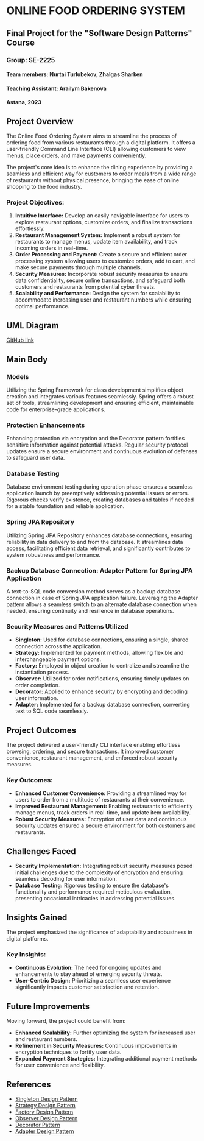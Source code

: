 # ONLINE FOOD ORDERING SYSTEM
## Final Project for the "Software Design Patterns" Course
### Group: SE-2225
#### Team members: Nurtai Turlubekov, Zhalgas Sharken
#### Teaching Assistant: Arailym Bakenova
#### Astana, 2023

## Project Overview
The Online Food Ordering System aims to streamline the process of ordering food from various restaurants through a digital platform. It offers a user-friendly Command Line Interface (CLI) allowing customers to view menus, place orders, and make payments conveniently.

The project's core idea is to enhance the dining experience by providing a seamless and efficient way for customers to order meals from a wide range of restaurants without physical presence, bringing the ease of online shopping to the food industry.

### Project Objectives:
1. **Intuitive Interface:** Develop an easily navigable interface for users to explore restaurant options, customize orders, and finalize transactions effortlessly.
2. **Restaurant Management System:** Implement a robust system for restaurants to manage menus, update item availability, and track incoming orders in real-time.
3. **Order Processing and Payment:** Create a secure and efficient order processing system allowing users to customize orders, add to cart, and make secure payments through multiple channels.
4. **Security Measures:** Incorporate robust security measures to ensure data confidentiality, secure online transactions, and safeguard both customers and restaurants from potential cyber threats.
5. **Scalability and Performance:** Design the system for scalability to accommodate increasing user and restaurant numbers while ensuring optimal performance.

## UML Diagram
[GitHub link](https://github.com/nyrta1/Online-Food-Ordering-System)

## Main Body
### Models
Utilizing the Spring Framework for class development simplifies object creation and integrates various features seamlessly. Spring offers a robust set of tools, streamlining development and ensuring efficient, maintainable code for enterprise-grade applications.

### Protection Enhancements
Enhancing protection via encryption and the Decorator pattern fortifies sensitive information against potential attacks. Regular security protocol updates ensure a secure environment and continuous evolution of defenses to safeguard user data.

### Database Testing
Database environment testing during operation phase ensures a seamless application launch by preemptively addressing potential issues or errors. Rigorous checks verify existence, creating databases and tables if needed for a stable foundation and reliable application.

### Spring JPA Repository
Utilizing Spring JPA Repository enhances database connections, ensuring reliability in data delivery to and from the database. It streamlines data access, facilitating efficient data retrieval, and significantly contributes to system robustness and performance.

### Backup Database Connection: Adapter Pattern for Spring JPA Application
A text-to-SQL code conversion method serves as a backup database connection in case of Spring JPA application failure. Leveraging the Adapter pattern allows a seamless switch to an alternate database connection when needed, ensuring continuity and resilience in database operations.

### Security Measures and Patterns Utilized
- **Singleton:** Used for database connections, ensuring a single, shared connection across the application.
- **Strategy:** Implemented for payment methods, allowing flexible and interchangeable payment options.
- **Factory:** Employed in object creation to centralize and streamline the instantiation process.
- **Observer:** Utilized for order notifications, ensuring timely updates on order completion.
- **Decorator:** Applied to enhance security by encrypting and decoding user information.
- **Adapter:** Implemented for a backup database connection, converting text to SQL code seamlessly.

## Project Outcomes
The project delivered a user-friendly CLI interface enabling effortless browsing, ordering, and secure transactions. It improved customer convenience, restaurant management, and enforced robust security measures.

### Key Outcomes:
- **Enhanced Customer Convenience:** Providing a streamlined way for users to order from a multitude of restaurants at their convenience.
- **Improved Restaurant Management:** Enabling restaurants to efficiently manage menus, track orders in real-time, and update item availability.
- **Robust Security Measures:** Encryption of user data and continuous security updates ensured a secure environment for both customers and restaurants.

## Challenges Faced
- **Security Implementation:** Integrating robust security measures posed initial challenges due to the complexity of encryption and ensuring seamless decoding for user information.
- **Database Testing:** Rigorous testing to ensure the database's functionality and performance required meticulous evaluation, presenting occasional intricacies in addressing potential issues.

## Insights Gained
The project emphasized the significance of adaptability and robustness in digital platforms.

### Key Insights:
- **Continuous Evolution:** The need for ongoing updates and enhancements to stay ahead of emerging security threats.
- **User-Centric Design:** Prioritizing a seamless user experience significantly impacts customer satisfaction and retention.

## Future Improvements
Moving forward, the project could benefit from:

- **Enhanced Scalability:** Further optimizing the system for increased user and restaurant numbers.
- **Refinement in Security Measures:** Continuous improvements in encryption techniques to fortify user data.
- **Expanded Payment Strategies:** Integrating additional payment methods for user convenience and flexibility.

## References
- [Singleton Design Pattern](javarush.com/groups/posts/2365-patternih-proektirovanija-singleton)
- [Strategy Design Pattern](javarush.com/groups/posts/2271-pattern-proektirovanija-strategija)
- [Factory Design Pattern](javarush.com/groups/posts/2370-pattern-proektirovanija-factory)
- [Observer Design Pattern](javarush.com/groups/posts/3421-shablon-nabljudateljh-observer)
- [Decorator Pattern](baeldung.com/java-decorator-pattern)
- [Adapter Design Pattern](javarush.com/groups/posts/2139-pattern-proektirovanija-adapter)
